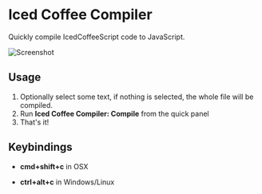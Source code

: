 # Iced Coffee Compiler

Quickly compile IcedCoffeeScript code to JavaScript.

![Screenshot](https://raw.githubusercontent.com/forabi/coffee-compiler/master/screenshot.gif)

## Usage
1. Optionally select some text, if nothing is selected, the whole file will be compiled.
2. Run **Iced Coffee Compiler: Compile** from the quick panel
3. That's it!

## Keybindings

- **cmd+shift+c** in OSX

- **ctrl+alt+c** in Windows/Linux
